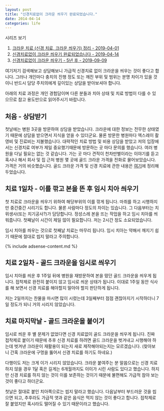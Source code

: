 ```yaml
---
layout: post
title: "신경치료없이 크라운 씌우기 완료되었습니다."
date: 2014-04-14 
categories: life
---
```


시리즈 보기

1. [크라운 치료 (신경 치료, 크라운 씌우기) 정리 - 2019-04-01](/life/2014/04/01/crown1.html)
1. [신경치료없이 크라운 씌우기 완료되었습니다 - 2019-04-14](/life/2014/04/14/crown2.html)
1. [신경치료없이 크라운 씌우기 - 5년 후 - 2019-09-09](/life/2019/09/09/crown3.html)

여기저기 검색해보고 상담해보니 가급적 신경치료 없이 크라운을 씌우는 것이 좋다고 합니다. 그러나 개인마다 충치의 진행 정도 또는 깨진 부위 및 범위는 분명 차이가 있을 것이니 반드시 담당 주치의에게 깊이있는 상담을 받아보셔야 합니다.

아래의 치료 과정은 개인 경험담이며 다른 분들과 치아 상태 및 치료 방법이 다를 수 있으므로 참고 용도만으로 읽어주시기 바랍니다.


## 처음 - 상담받기

첫날에는 병원 3곳을 방문하여 상담을 받았습니다. 크라운에 대한 정보는 전무한 상태였기 때문에 상담을 받으면서 지식을 얻을 수 있더군요. 물론 방문한 병원마다 엑스레이 촬영비 및 진료비는 지불했습니다. 대략적인 치료 방법 및 비용 상담을 받았고 저의 입장에서는 신경치료 여부가 제일 중요했기때문에 방문하는 곳 마다 문의를 했습니다. 여러 병원을 다닐 필요는 없는 것 같습니다. 가는 곳 마다 견적이 천차만별이라는 이야기를 듣고 혹시나 해서 회사 및 집 근처 병원 몇 곳에 골드 크라운 가격을 전화로 물어보았습니다. 가격은 거의 비슷했습니다. 골드 크라운 가격 및 신경 치료에 관한 내용은 [여기](/life/2014/04/01/crown1.html)에 정리해 두었습니다.

## 치료 1일차 - 이를 깎고 본을 뜬 후 임시 치아 씌우기

첫 치료로 크라운을 씌우기 위하여 해당부위의 이를 깎게 됩니다. 마취를 하고 시행하지만 중간중간 시리기도 합니다. 물론 사람마다 정도의 차이는 있습니다. 그 다음부터는 치위생사(또는 치기공사?)가 담당합니다. 정성스레 본을 뜨는 작업을 하고 임시 치아를 씌워줍니다. 첫째날이 시간이 제일 많이 필요합니다. 저는 2시간 정도 소요되었습니다.

임시 치아를 씌우는 것으로 첫째날 치료는 마무리 됩니다. 임시 치아는 약해서 깨지기 쉽기 때문에 절대로 씹지 말라고 주의합니다.

{% include adsense-content.md %}

## 치료 2일차 - 골드 크라운을 임시로 씌우기

임시 치아를 씌운 후 1주일 뒤에 병원을 재방문하여 본을 떴던 골드 크라운을 씌우게 됩니다. 접착제로 완전히 붙이지 않고 임시로 씌운 상태가 됩니다. 이대로 1주일 동안 식사를 해 보면서 신경 치료를 해야할지 말아야 할지 판단하게 됩니다.

저는 2일까지는 찬물을 마시면 많이 시렸는데 3일째부터 점점 괜찮아지기 시작하더니 7일 정도가 되니 거의 시리지 않았습니다.

## 치료 마지막날 - 골드 크라운을 붙이기

임시로 씌운 후 별 문제가 없었다면 신경 치료없이 골드 크라운을 씌우게 됩니다. 진짜 접착제로 붙이기 때문에 추후 신경 치료를 하려면 골드 크라운을 벗겨내고 시행해야 하는데 벗겨낸 크라운이 재활용이 되는지 새로 제작해야되는지는 모르겠습니다. (찾아보니 간혹 크라운에 구멍을 뚫어서 신경 치료를 하기도 하네요.)

다행이도 저는 크게 이가 시리지 않았습니다. 크라운 붙여주는 분 말씀으로는 신경 치료하지 않을 경우 1달 혹은 길게는 6개월까지도 이이가 시린 사람도 있다고 했습니다. 하지만 신경 치료를 하지 않는 것이 이를 보존하는 것이기 때문에 불편해도 가급적 참아 보는 것이 좋다고 하더군요.

첫날은 절대로 붙인 치아쪽으로는 씹지 말라고 했습니다. 다음날부터 부드러운 것을 씹으면 되고, 추후라도 가급적 엿과 같은 음식은 먹지 않는 것이 좋다고 합니다. 접착제로 잘 붙었지만 혹시라도 떨어질 수 있기 때문이라고 했습니다.
